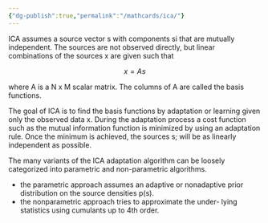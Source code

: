 ```yaml
---
{"dg-publish":true,"permalink":"/mathcards/ica/"}
---
```


ICA assumes a source vector s with components si that are mutually independent. The sources are not observed directly, but linear combinations of the sources x are given such that

$$
x = As
$$

where A is a N x M scalar matrix. The columns of A are called the basis functions.

The goal of ICA is to find the basis functions by adaptation or learning given only the observed data x. 
During the adaptation process a cost function such as the mutual information function is minimized by using an adaptation rule. 
Once the minimum is achieved, the sources s; will be as linearly independent as possible.

The many variants of the ICA adaptation algorithm can be loosely categorized into parametric and non-parametric algorithms.

- the parametric approach assumes an adaptive or nonadaptive prior distribution on the source densities p(s).
- the nonparametric approach tries to approximate the under- lying statistics using cumulants up to 4th order.